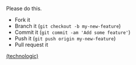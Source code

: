 Please do this.

* Fork it
* Branch it (`git checkout -b my-new-feature`)
* Commit it (`git commit -am 'Add some feature'`)
* Push it   (`git push origin my-new-feature`)
* Pull request it

[(technologic)](https://www.youtube.com/watch?v=YtdWHFwmd2o)

